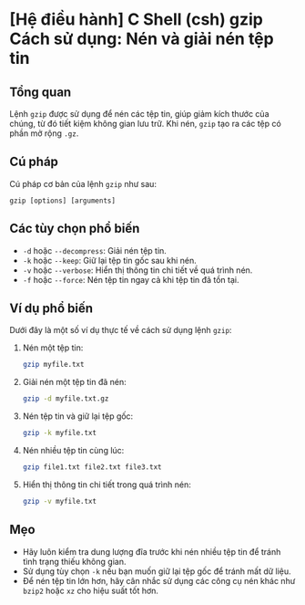 # [Hệ điều hành] C Shell (csh) gzip Cách sử dụng: Nén và giải nén tệp tin

## Tổng quan
Lệnh `gzip` được sử dụng để nén các tệp tin, giúp giảm kích thước của chúng, từ đó tiết kiệm không gian lưu trữ. Khi nén, `gzip` tạo ra các tệp có phần mở rộng `.gz`.

## Cú pháp
Cú pháp cơ bản của lệnh `gzip` như sau:
```
gzip [options] [arguments]
```

## Các tùy chọn phổ biến
- `-d` hoặc `--decompress`: Giải nén tệp tin.
- `-k` hoặc `--keep`: Giữ lại tệp tin gốc sau khi nén.
- `-v` hoặc `--verbose`: Hiển thị thông tin chi tiết về quá trình nén.
- `-f` hoặc `--force`: Nén tệp tin ngay cả khi tệp tin đã tồn tại.

## Ví dụ phổ biến
Dưới đây là một số ví dụ thực tế về cách sử dụng lệnh `gzip`:

1. Nén một tệp tin:
   ```bash
   gzip myfile.txt
   ```

2. Giải nén một tệp tin đã nén:
   ```bash
   gzip -d myfile.txt.gz
   ```

3. Nén tệp tin và giữ lại tệp gốc:
   ```bash
   gzip -k myfile.txt
   ```

4. Nén nhiều tệp tin cùng lúc:
   ```bash
   gzip file1.txt file2.txt file3.txt
   ```

5. Hiển thị thông tin chi tiết trong quá trình nén:
   ```bash
   gzip -v myfile.txt
   ```

## Mẹo
- Hãy luôn kiểm tra dung lượng đĩa trước khi nén nhiều tệp tin để tránh tình trạng thiếu không gian.
- Sử dụng tùy chọn `-k` nếu bạn muốn giữ lại tệp gốc để tránh mất dữ liệu.
- Để nén tệp tin lớn hơn, hãy cân nhắc sử dụng các công cụ nén khác như `bzip2` hoặc `xz` cho hiệu suất tốt hơn.